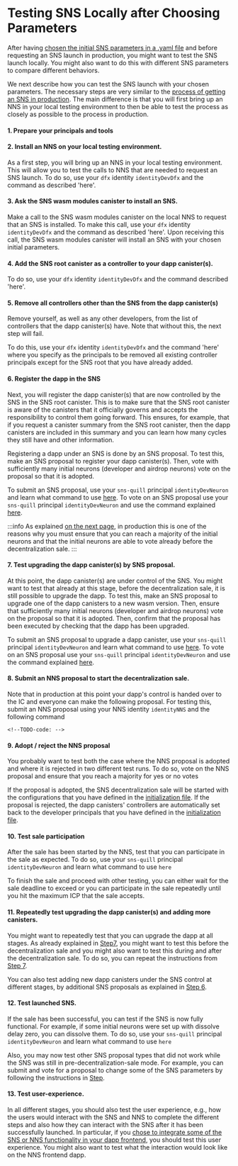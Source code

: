 # Testing SNS Locally after Choosing Parameters


After having
[chosen the initial SNS parameters in a .yaml file](preparation.md)
and before requesting an SNS launch in production,
you might want to test the SNS launch locally.
You might also want to do this with different SNS parameters to compare different behaviors.

We next describe how you can test the SNS launch with your chosen parameters.
The necessary steps are very similar to the [process of getting an SNS
in production](get-sns-production.md).
The main difference is that you will first bring up an NNS in your local testing
environment to then be able to test the process as closely as possible to the
process in production.

#### 1. Prepare your principals and tools

<!-- TODO-content & TODO-CLI/dfx: 
Open terminal with dfx, ready for commands when we say "use `dfx` identity 
`identityDevDfx`.
For things to do with `sns-quill` will say "use `sns-quill` principal `identityDevNeuron`"
For production, we recommend that message are signed on air-gapped computer and
sent to IC on connected computer. For testing this does not matter that much.
But in that case, we recommend that you use a different principal for testing and
in production (to protect the relevant key).

Might want to set up fake principals for some testing rounds as you want to reach majority in
voting decisions.

Set up NNS in such a way that can vote through proposals. Maybe one huge neuron `identityMajority`?
Have principal w/ NNS neuron NNS identity `identityNNS`.
-->

#### 2. Install an NNS on your local testing environment.
As a first step, you will bring up an NNS in your local testing environment. 
This will allow you to test the calls to NNS that are needed to request an SNS
launch.
To do so, use your `dfx` identity `identityDevDfx` and
the command as described 'here'. <!--TODO-CLI/dfx-Link: -->

<!--TODO-CLI/dfx: After we have the dfx tool, clarify whether there are other
steps needed here! -->

#### 3. Ask the SNS wasm modules canister to install an SNS.
Make a call to the SNS wasm modules canister on the local NNS 
to request that an SNS is installed.
To make this call, use your `dfx` identity `identityDevDfx` and
the command as described 'here'. <!--TODO-CLI/dfx-Link: -->
Upon receiving this call, the SNS wasm modules canister will install
an SNS with your chosen initial parameters.
<!--TODO-CLI/dfx-Link: once tooling is clear, make sure that here automatically
the .yaml file is used. If this is not the case, add the information how this 
can be ensured.-->

#### 4. Add the SNS root canister as a controller to your dapp canister(s).
To do so, use your `dfx` identity `identityDevDfx` and
the command described 'here'.
<!-- TODO: add this to CLI/dfx tool as need to learn SNS canisters -->

#### 5. Remove all controllers other than the SNS from the dapp canister(s)
Remove yourself, as well as any other developers,
from the list of controllers that the dapp canister(s) have.
Note that without this, the next step will fail.

To do this, use your `dfx` identity `identityDevDfx` and the command 'here'
where you specify as the principals to be removed all existing controller principals
except for the SNS root that you have already added.
<!--TODO-CLI/dfx-Link: should already exist in DFX -->

#### 6. Register the dapp in the SNS
Next, you will register the dapp canister(s) that are now controlled by the SNS
in the SNS root canister. This is to make sure that the SNS root canister
is aware of the canisters that it officially governs and accepts the responsibility
to control them going forward.
This ensures, for example, that if you request a canister summary from the
SNS root canister, then the dapp canisters are included in this summary and
you can learn how many cycles they still have and other information.

Registering a dapp under an SNS is done by an SNS proposal.
To test this, make an SNS proposal to register your dapp canister(s).
Then, vote with sufficiently many initial neurons (developer and airdrop
neurons) vote on the proposal so that it is adopted.

To submit an SNS proposal, use your `sns-quill` principal `identityDevNeuron`
and learn what command to use [here](https://github.com/dfinity/sns-quill#submit-a-proposal).
To vote on an SNS proposal use your `sns-quill` principal `identityDevNeuron`
and use the command explained [here](https://github.com/dfinity/sns-quill#vote-on-a-proposal).
<!-- TODO: SNS quill documentation to make proposal and link to it-->

:::info
As explained [on the next page](get-sns-production.md), in production this is one of the reasons
why you must ensure that you can reach a majority of the initial neurons and that the initial
neurons are able to vote already before the decentralization sale.
:::

#### 7. Test upgrading the dapp canister(s) by SNS proposal. 
At this point, the dapp canister(s) are under control of the SNS.
You might want to test that already at this stage, before the decentralization sale,
it is still possible to upgrade the dapp.
To test this, make an SNS proposal to upgrade one of the dapp canisters to
a new wasm version.
Then, ensure that sufficiently many initial neurons (developer and airdrop
neurons) vote on the proposal so that it is adopted.
Then, confirm that the proposal has been executed by checking that the dapp has been
upgraded.

To submit an SNS proposal to upgrade a dapp canister,
use your `sns-quill` principal `identityDevNeuron`
and learn what command to use [here](https://github.com/dfinity/sns-quill#submit-a-proposal).
To vote on an SNS proposal use your `sns-quill` principal `identityDevNeuron`
and use the command explained [here](https://github.com/dfinity/sns-quill#vote-on-a-proposal).
<!-- TODO: SNS quill documentation to make proposal and link to it-->


#### 8. Submit an NNS proposal to start the decentralization sale.
Note that in production at this point your dapp's control is handed over to the IC and everyone
can make the following proposal.
For testing this, submit an NNS proposal using your NNS identity `identityNNS`
and the following command
```
<!--TODO-code: --> 
``` 
#### 9. Adopt / reject the NNS proposal
You probably want to test both the case where the NNS proposal is adopted and where it is rejected
in two different test runs. 
To do so, vote on the NNS proposal and ensure that you reach a majority for yes or no votes
<!-- e.g., with `identityMajority` -->

If the proposal is adopted, the SNS decentralization sale will be
started with the configurations that you have defined in the
[initialization file](preparation.md).
If the proposal is rejected, the dapp canisters' controllers are automatically set
back to the developer principals that you
have defined in the [initialization file](preparation.md).

#### 10. Test sale participation
After the sale has been started by the NNS, test that you can participate in the sale
as expected.
To do so, use your `sns-quill` principal `identityDevNeuron`
and learn what command to use `here` <!-- TODO: SNS quill must allow sale participation.-->

To finish the sale and proceed with other testing, you can either wait for the sale 
deadline to exceed or you can participate in the sale repeatedly until you hit the
maximum ICP that the sale accepts.

#### 11. Repeatedly test upgrading the dapp canister(s) and adding more canisters.
You might want to repeatedly test that you can upgrade the dapp at all stages.
As already explained in [Step7](#7-test-upgrading-the-dapp-canisters-by-sns-proposal),
you might want to test this before the decentralization sale and you might also want to test this
during and after the decentralization sale.
To do so, you can repeat the instructions from
[Step 7](#7-test-upgrading-the-dapp-canisters-by-sns-proposal).

You can also test adding new dapp canisters under the SNS control at different stages,
by additional SNS proposals as explained in [Step 6](#6-register-the-dapp-in-the-sns).

#### 12. Test launched SNS.
If the sale has been successful, you can test if the SNS is now fully functional.
For example, if some initial neurons were set up with dissolve delay zero, you can dissolve them.
To do so, use your `sns-quill` principal `identityDevNeuron`
and learn what command to use `here` <!-- TODO: SNS quill documentation to use this neuron mnmt
command.-->

Also, you may now test other SNS proposal types that did not work while the SNS was still
in pre-decentralization-sale mode.
For example, you can submit and vote for a proposal to change some of the SNS parameters
by following the instructions in [Step](#7-test-upgrading-the-dapp-canisters-by-sns-proposal).

#### 13. Test user-experience.
In all different stages, you should also test the user experience, e.g., how the users would
interact with the SNS and NNS to complete the different steps and also how they can
interact with the SNS after it has been successfully launched.
In particular, if you [chose to integrate some of the SNS or NNS functionality in your dapp
frontend](../integrate-sns/frontend-integration.md), you should test this user experience. 
You might also want to test what the interaction would look like on the NNS frontend dapp.
<!-- TODO: Add explanation if this comes for free in the new testing env. or if you need
to do something extra to test this.-->

<!--TODO-code: Would be good to test, but I think would require a dfx call to add new wasm
to SNS-W, otherwise this is complicated?
#### 10. Repeatedly test upgrading the SNS canister(s)
Finally, if there are new blessed deployments of the SNS canisters, you can
upgrade the SNS canisters by an SNS proposal.
To make such a proposal, you can use the following dfx command:
-->

